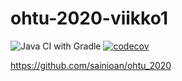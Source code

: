 # ohtu-2020-viikko1
![Java CI with Gradle](https://github.com/sainioan/ohtu-2020-viikko1/workflows/Java%20CI%20with%20Gradle/badge.svg)
[![codecov](https://codecov.io/gh/sainioan/ohtu-2020-viikko1/branch/main/graph/badge.svg?token=I9SRDKPUZW)](undefined)

https://github.com/sainioan/ohtu_2020

